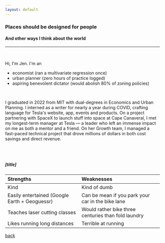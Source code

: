 ```yaml
---
layout: default
---
```


### Places should be designed for people
#### And other ways I think about the world
* * *

<br />

Hi, I'm Jen. I'm an
- economist (ran a multivariate regression once)
- urban planner (zero hours of practice logged)
- aspiring benevolent dictator (would abolish 80% of zoning policies)<br />

<br />

I graduated in 2022 from MIT with dual-degrees in Economics and Urban Planning. I interned as a writer for nearly a year during COVID, crafting language for Tesla's website, app, events and products. On a project partnering with SpaceX to launch stuff into space at Cape Canaveral, I met my longest-term manager at Tesla — a leader who left an immense impact on me as both a mentor and a friend. On her Growth team, I managed a fast-paced technical project that drove millions of dollars in both cost savings and direct revenue.

<br /><br />

##### [title]

| Strengths | Weaknesses |
| :---- | :---- |
| Kind | Kind of dumb |
| Easily entertained (Google Earth + Geoguessr) | Can be mean if you park your car in the bike lane |
| Teaches laser cutting classes | Would rather bike three centuries than fold laundry |
| Likes running long distances | Terrible at running |



[back](./)

